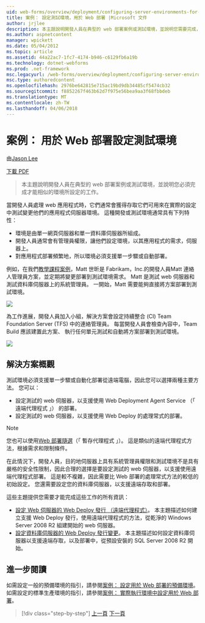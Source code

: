 ```yaml
---
uid: web-forms/overview/deployment/configuring-server-environments-for-web-deployment/scenario-configuring-a-test-environment-for-web-deployment
title: 案例： 設定測試環境，用於 Web 部署 |Microsoft 文件
author: jrjlee
description: 本主題說明開發人員在典型的 web 部署案例或測試環境，並說明您需要完成，才能設定 si 工作...
ms.author: aspnetcontent
manager: wpickett
ms.date: 05/04/2012
ms.topic: article
ms.assetid: 44a22ac7-1fc7-4174-b946-c6129fb6a19b
ms.technology: dotnet-webforms
ms.prod: .net-framework
msc.legacyurl: /web-forms/overview/deployment/configuring-server-environments-for-web-deployment/scenario-configuring-a-test-environment-for-web-deployment
msc.type: authoredcontent
ms.openlocfilehash: 2976be642815e715ac19bd9db34485cf5474cb32
ms.sourcegitcommit: f8852267f463b62d7f975e56bea9aa3f68fbbdeb
ms.translationtype: MT
ms.contentlocale: zh-TW
ms.lasthandoff: 04/06/2018
---
```

<a name="scenario-configuring-a-test-environment-for-web-deployment"></a>案例： 用於 Web 部署設定測試環境
====================
由[Jason Lee](https://github.com/jrjlee)

[下載 PDF](https://msdnshared.blob.core.windows.net/media/MSDNBlogsFS/prod.evol.blogs.msdn.com/CommunityServer.Blogs.Components.WeblogFiles/00/00/00/63/56/8130.DeployingWebAppsInEnterpriseScenarios.pdf)

> 本主題說明開發人員在典型的 web 部署案例或測試環境，並說明您必須完成才能相似的環境所設定的工作。


當開發人員處理 web 應用程式時，它們通常會獲得存取它們可用來在實際的設定中測試變更他們的應用程式伺服器環境。 這種開發或測試環境通常具有下列特性：

- 環境是由單一網頁伺服器和單一資料庫伺服器所組成。
- 開發人員通常會有管理員權限，讓他們設定環境，以其應用程式的需求，伺服器上。
- 對應用程式部署頻繁地，所以環境必須支援單一步驟或自動部署。

例如，在我們[教學課程案例](../deploying-web-applications-in-enterprise-scenarios/enterprise-web-deployment-scenario-overview.md)，Matt 世昕是 Fabrikam，Inc.的開發人員Matt 連絡人管理員方案，並定期將變更部署到測試環境需求。 Matt 是測試 web 伺服器和測試資料庫伺服器上的系統管理員。 一開始，Matt 需要能夠直接將方案部署到測試環境。

![](scenario-configuring-a-test-environment-for-web-deployment/_static/image1.png)

為工作進展，開發人員加入小組，解決方案會設定持續整合 (CI) Team Foundation Server (TFS) 中的連絡管理員。 每當開發人員會檢查內容中，Team Build 應該建置此方案、 執行任何單元測試和自動將方案部署到測試環境。

![](scenario-configuring-a-test-environment-for-web-deployment/_static/image2.png)

## <a name="solution-overview"></a>解決方案概觀

測試環境必須支援單一步驟或自動化部署從遠端電腦，因此您可以選擇兩種主要方法。 您可以：

- 設定測試的 web 伺服器，以支援使用 Web Deployment Agent Service （「 遠端代理程式 」） 的部署。
- 設定測試的 web 伺服器，以支援使用 Web Deploy 的處理常式的部署。

> [!NOTE]
> 您也可以使用[Web 部署隨選](https://technet.microsoft.com/library/ee517345(WS.10).aspx)（「 暫存代理程式 」）。 這是類似的遠端代理程式方法，根據需求和限制條件。


在此情況下，開發人員，目的地伺服器上具有系統管理員權限和測試環境不是具有嚴格的安全性限制，因此合理的選擇是要設定測試的 web 伺服器，以支援使用遠端代理程式部署。 這是較不複雜，因此需要比 Web 部署的處理常式方法的較低的初始設定。 您還需要設定您的資料庫伺服器，以支援遠端存取和部署。

這些主題提供您需要才能完成這些工作的所有資訊：

- [設定 Web 伺服器的 Web Deploy 發行 （遠端代理程式）](configuring-a-web-server-for-web-deploy-publishing-remote-agent.md)。 本主題描述如何建立支援 Web Deploy 發行，使用遠端代理程式的方法，從乾淨的 Windows Server 2008 R2 組建開始的 web 伺服器。
- [設定資料庫伺服器的 Web Deploy 發行變更](configuring-a-database-server-for-web-deploy-publishing.md)。 本主題描述如何設定資料庫伺服器以支援遠端存取，以及部署中，從預設安裝的 SQL Server 2008 R2 開始。

## <a name="further-reading"></a>進一步閱讀

如需設定一般的預備環境的指引，請參閱[案例： 設定用於 Web 部署的預備環境](scenario-configuring-a-staging-environment-for-web-deployment.md)。 如需設定的標準生產環境的指引，請參閱[案例： 實際執行環境中設定用於 Web 部署](scenario-configuring-a-production-environment-for-web-deployment.md)。

> [!div class="step-by-step"]
> [上一頁](choosing-the-right-approach-to-web-deployment.md)
> [下一頁](scenario-configuring-a-staging-environment-for-web-deployment.md)
